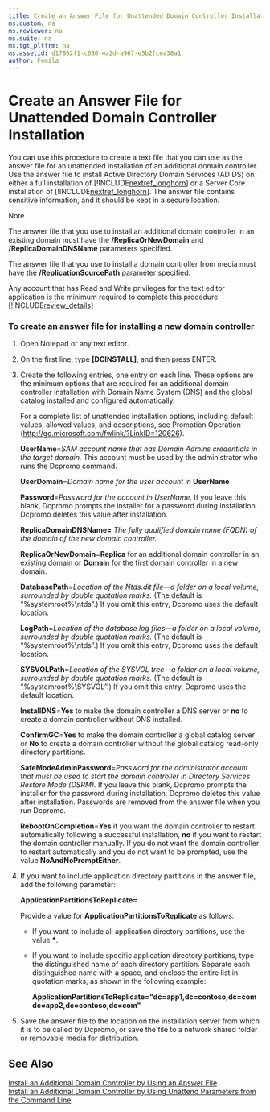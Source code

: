 ```yaml
---
title: Create an Answer File for Unattended Domain Controller Installation
ms.custom: na
ms.reviewer: na
ms.suite: na
ms.tgt_pltfrm: na
ms.assetid: d17862f1-c080-4a2d-a967-e5b2fcea38a1
author: Femila
---
```

# Create an Answer File for Unattended Domain Controller Installation
  You can use this procedure to create a text file that you can use as the answer file for an unattended installation of an additional domain controller. Use the answer file to install Active Directory Domain Services \(AD DS\) on either a full installation of [!INCLUDE[nextref_longhorn](../Token/nextref_longhorn_md.md)] or a Server Core installation of [!INCLUDE[nextref_longhorn](../Token/nextref_longhorn_md.md)]. The answer file contains sensitive information, and it should be kept in a secure location.  
  
> [!NOTE]  
>  The answer file that you use to install an additional domain controller in an existing domain must have the **\/ReplicaOrNewDomain** and **\/ReplicaDomainDNSName** parameters specified.  
>   
>  The answer file that you use to install a domain controller from media must have the **\/ReplicationSourcePath** parameter specified.  
  
 Any account that has Read and Write privileges for the text editor application is the minimum required to complete this procedure. [!INCLUDE[review_details](../Token/review_details_md.md)]  
  
### To create an answer file for installing a new domain controller  
  
1.  Open Notepad or any text editor.  
  
2.  On the first line, type **\[DCINSTALL\]**, and then press ENTER.  
  
3.  Create the following entries, one entry on each line. These options are the minimum options that are required for an additional domain controller installation with Domain Name System \(DNS\) and the global catalog installed and configured automatically.  
  
     For a complete list of unattended installation options, including default values, allowed values, and descriptions, see Promotion Operation \([http:\/\/go.microsoft.com\/fwlink\/?LinkID\=120626](http://go.microsoft.com/fwlink/?LinkID=120626)\).  
  
     **UserName**\=*SAM account name that has Domain Admins credentials in the target domain.* This account must be used by the administrator who runs the Dcpromo command.  
  
     **UserDomain**\=*Domain name for the user account in* **UserName**  
  
     **Password**\=*Password for the account in UserName.* If you leave this blank, Dcpromo prompts the installer for a password during installation. Dcpromo deletes this value after installation.  
  
     **ReplicaDomainDNSName\=** *The fully qualified domain name \(FQDN\) of the domain of the new domain controller.*  
  
     **ReplicaOrNewDomain**\=**Replica** for an additional domain controller in an existing domain or **Domain** for the first domain controller in a new domain.  
  
     **DatabasePath**\=*Location of the Ntds.dit file—a folder on a local volume, surrounded by double quotation marks.* \(The default is “%systemroot%\\ntds”.\) If you omit this entry, Dcpromo uses the default location.  
  
     **LogPath**\=*Location of the database log files—a folder on a local volume, surrounded by double quotation marks.* \(The default is “%systemroot%\\ntds”.\) If you omit this entry, Dcpromo uses the default location.  
  
     **SYSVOLPath**\=*Location of the SYSVOL tree—a folder on a local volume, surrounded by double quotation marks.* \(The default is “%systemroot%\\SYSVOL”.\) If you omit this entry, Dcpromo uses the default location.  
  
     **InstallDNS**\=**Yes** to make the domain controller a DNS server or **no** to create a domain controller without DNS installed.  
  
     **ConfirmGC**\=**Yes** to make the domain controller a global catalog server or **No** to create a domain controller without the global catalog read\-only directory partitions.  
  
     **SafeModeAdminPassword**\=*Password for the administrator account that must be used to start the domain controller in Directory Services Restore Mode \(DSRM\).* If you leave this blank, Dcpromo prompts the installer for the password during installation. Dcpromo deletes this value after installation. Passwords are removed from the answer file when you run Dcpromo.  
  
     **RebootOnCompletion**\=**Yes** if you want the domain controller to restart automatically following a successful installation, **no** if you want to restart the domain controller manually. If you do not want the domain controller to restart automatically and you do not want to be prompted, use the value **NoAndNoPromptEither**.  
  
4.  If you want to include application directory partitions in the answer file, add the following parameter:  
  
     **ApplicationPartitionsToReplicate\=**  
  
     Provide a value for **ApplicationPartitionsToReplicate** as follows:  
  
    -   If you want to include all application directory partitions, use the value **\***.  
  
    -   If you want to include specific application directory partitions, type the distinguished name of each directory partition. Separate each distinguished name with a space, and enclose the entire list in quotation marks, as shown in the following example:  
  
         **ApplicationPartitionsToReplicate\="dc\=app1,dc\=contoso,dc\=com dc\=app2,dc\=contoso,dc\=com"**  
  
5.  Save the answer file to the location on the installation server from which it is to be called by Dcpromo, or save the file to a network shared folder or removable media for distribution.  
  
## See Also  
 [Install an Additional Domain Controller by Using an Answer File](../Topic/Install-an-Additional-Domain-Controller-by-Using-an-Answer-File.md)   
 [Install an Additional Domain Controller by Using Unattend Parameters from the Command Line](../Topic/Install-an-Additional-Domain-Controller-by-Using-Unattend-Parameters-from-the-Command-Line.md)  
  
  